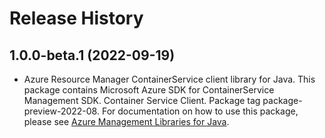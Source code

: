 # Release History

## 1.0.0-beta.1 (2022-09-19)

- Azure Resource Manager ContainerService client library for Java. This package contains Microsoft Azure SDK for ContainerService Management SDK. Container Service Client. Package tag package-preview-2022-08. For documentation on how to use this package, please see [Azure Management Libraries for Java](https://aka.ms/azsdk/java/mgmt).
